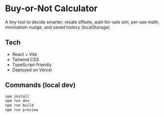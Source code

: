 # Buy-or-Not Calculator

A tiny tool to decide smarter: resale offsets, wait-for-sale sim, per-use math, minimalism nudge, and saved history (localStorage).

## Tech

- React + Vite
- Tailwind CSS
- TypeScript-friendly
- Deployed on Vercel

## Commands (local dev)

```bash
npm install
npm run dev
npm run build
npm run preview
```
